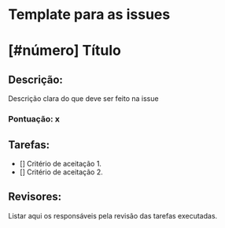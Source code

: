 # Template para as issues

# [#número] Título

## Descrição:

Descrição clara do que deve ser feito na issue

### Pontuação: x

## Tarefas:

- [] Critério de aceitação 1.
- [] Critério de aceitação 2.

## Revisores:

Listar aqui os responsáveis pela revisão das tarefas executadas.
